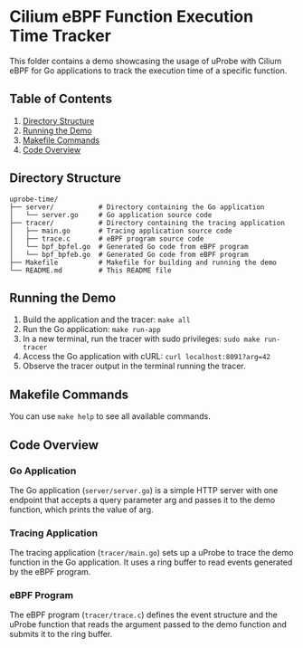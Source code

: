 # Cilium eBPF Function Execution Time Tracker

This folder contains a demo showcasing the usage of uProbe with Cilium eBPF for Go applications to track the execution time of a specific function.

## Table of Contents
1. [Directory Structure](#directory-structure)
2. [Running the Demo](#running-the-demo)
3. [Makefile Commands](#makefile-commands)
4. [Code Overview](#code-overview)

## Directory Structure
```
uprobe-time/
├── server/           # Directory containing the Go application
│   └── server.go     # Go application source code
├── tracer/           # Directory containing the tracing application
│   ├── main.go       # Tracing application source code
│   ├── trace.c       # eBPF program source code
│   └── bpf_bpfel.go  # Generated Go code from eBPF program
│   └── bpf_bpfeb.go  # Generated Go code from eBPF program
├── Makefile          # Makefile for building and running the demo
└── README.md         # This README file
```

## Running the Demo
1.	Build the application and the tracer:
    ``make all``
2. Run the Go application:
   ``make run-app``
3. In a new terminal, run the tracer with sudo privileges:
   ``sudo make run-tracer``
4. Access the Go application with cURL:
   ``curl localhost:8091?arg=42``
5. Observe the tracer output in the terminal running the tracer.

## Makefile Commands
You can use `make help` to see all available commands.

## Code Overview

### Go Application
The Go application (`server/server.go`) is a simple HTTP server with one endpoint that accepts a query parameter arg and passes it to the demo function, which prints the value of arg.

### Tracing Application
The tracing application (`tracer/main.go`) sets up a uProbe to trace the demo function in the Go application. It uses a ring buffer to read events generated by the eBPF program.

### eBPF Program
The eBPF program (`tracer/trace.c`) defines the event structure and the uProbe function that reads the argument passed to the demo function and submits it to the ring buffer.
